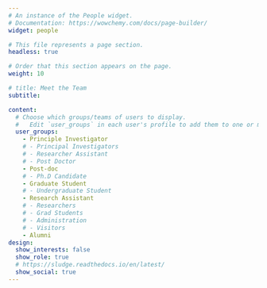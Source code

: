 ```yaml
---
# An instance of the People widget.
# Documentation: https://wowchemy.com/docs/page-builder/
widget: people

# This file represents a page section.
headless: true

# Order that this section appears on the page.
weight: 10

# title: Meet the Team
subtitle:

content:
  # Choose which groups/teams of users to display.
  #   Edit `user_groups` in each user's profile to add them to one or more of these groups.
  user_groups:
    - Principle Investigator
    # - Principal Investigators
    # - Researcher Assistant
    # - Post Doctor
    - Post-doc
    # - Ph.D Candidate
    - Graduate Student
    # - Undergraduate Student
    - Research Assistant
    # - Researchers
    # - Grad Students
    # - Administration
    # - Visitors
    - Alumni
design:
  show_interests: false
  show_role: true
  # https://sludge.readthedocs.io/en/latest/
  show_social: true
---
```

